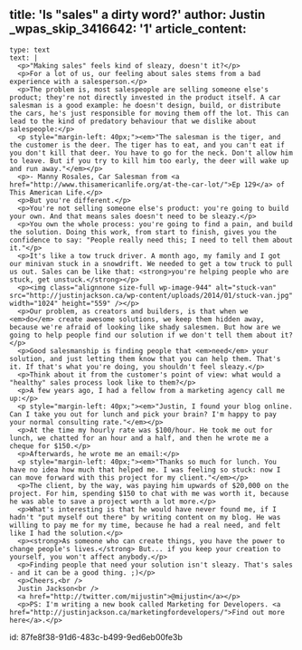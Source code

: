 title: 'Is "sales" a dirty word?'
author: Justin
_wpas_skip_3416642: '1'
article_content:
  -
    type: text
    text: |
      <p>"Making sales" feels kind of sleazy, doesn't it?</p>
      <p>For a lot of us, our feeling about sales stems from a bad experience with a salesperson.</p>
      <p>The problem is, most salespeople are selling someone else's product; they're not directly invested in the product itself. A car salesman is a good example: he doesn't design, build, or distribute the cars, he's just responsible for moving them off the lot. This can lead to the kind of predatory behaviour that we dislike about salespeople:</p>
      <p style="margin-left: 40px;"><em>"The salesman is the tiger, and the customer is the deer. The tiger has to eat, and you can't eat if you don't kill that deer. You have to go for the neck. Don't allow him to leave. But if you try to kill him too early, the deer will wake up and run away."</em></p>
      <p>- Manny Rosales, Car Salesman from <a href="http://www.thisamericanlife.org/at-the-car-lot/">Ep 129</a> of This American Life.</p>
      <p>But you're different.</p>
      <p>You're not selling someone else's product: you're going to build your own. And that means sales doesn't need to be sleazy.</p>
      <p>You own the whole process: you're going to find a pain, and build the solution. Doing this work, from start to finish, gives you the confidence to say: "People really need this; I need to tell them about it."</p>
      <p>It's like a tow truck driver. A month ago, my family and I got our minivan stuck in a snowdrift. We needed to get a tow truck to pull us out. Sales can be like that: <strong>you're helping people who are stuck, get unstuck.</strong></p>
      <p><img class="alignnone size-full wp-image-944" alt="stuck-van" src="http://justinjackson.ca/wp-content/uploads/2014/01/stuck-van.jpg" width="1024" height="559" /></p>
      <p>Our problem, as creators and builders, is that when we <em>do</em> create awesome solutions, we keep them hidden away, because we're afraid of looking like shady salesmen. But how are we going to help people find our solution if we don't tell them about it?</p>
      <p>Good salesmanship is finding people that <em>need</em> your solution, and just letting them know that you can help them. That's it. If that's what you're doing, you shouldn't feel sleazy.</p>
      <p>Think about it from the customer's point of view: what would a "healthy" sales process look like to them?</p>
      <p>A few years ago, I had a fellow from a marketing agency call me up:</p>
      <p style="margin-left: 40px;"><em>"Justin, I found your blog online. Can I take you out for lunch and pick your brain? I'm happy to pay your normal consulting rate."</em></p>
      <p>At the time my hourly rate was $100/hour. He took me out for lunch, we chatted for an hour and a half, and then he wrote me a cheque for $150.</p>
      <p>Afterwards, he wrote me an email:</p>
      <p style="margin-left: 40px;"><em>"Thanks so much for lunch. You have no idea how much that helped me. I was feeling so stuck: now I can move forward with this project for my client."</em></p>
      <p>The client, by the way, was paying him upwards of $20,000 on the project. For him, spending $150 to chat with me was worth it, because he was able to save a project worth a lot more.</p>
      <p>What's interesting is that he would have never found me, if I hadn't "put myself out there" by writing content on my blog. He was willing to pay me for my time, because he had a real need, and felt like I had the solution.</p>
      <p><strong>As someone who can create things, you have the power to change people's lives.</strong> But... if you keep your creation to yourself, you won't affect anybody.</p>
      <p>Finding people that need your solution isn't sleazy. That's sales - and it can be a good thing. ;)</p>
      <p>Cheers,<br />
      Justin Jackson<br />
      <a href="http://twitter.com/mijustin">@mijustin</a></p>
      <p>PS: I'm writing a new book called Marketing for Developers. <a href="http://justinjackson.ca/marketingfordevelopers/">Find out more here</a>.</p>
      
id: 87fe8f38-91d6-483c-b499-9ed6eb00fe3b
